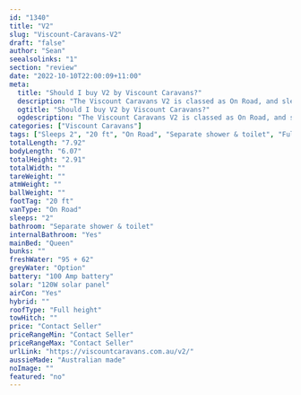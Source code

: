 ```yaml
---
id: "1340"
title: "V2"
slug: "Viscount-Caravans-V2"
draft: "false"
author: "Sean"
seealsolinks: "1"
section: "review"
date: "2022-10-10T22:00:09+11:00"
meta:
  title: "Should I buy V2 by Viscount Caravans?"
  description: "The Viscount Caravans V2 is classed as On Road, and sleeps 2 people. It is Australian made and comes in at 20 ft. It generally has Separate shower & toilet."
  ogtitle: "Should I buy V2 by Viscount Caravans?"
  ogdescription: "The Viscount Caravans V2 is classed as On Road, and sleeps 2 people. It is Australian made and comes in at 20 ft. It generally has Separate shower & toilet."
categories: ["Viscount Caravans"]
tags: ["Sleeps 2", "20 ft", "On Road", "Separate shower & toilet", "Full height", "Price Unknown", "Australian made"]
totalLength: "7.92"
bodyLength: "6.07"
totalHeight: "2.91"
totalWidth: ""
tareWeight: ""
atmWeight: ""
ballWeight: ""
footTag: "20 ft"
vanType: "On Road"
sleeps: "2"
bathroom: "Separate shower & toilet"
internalBathroom: "Yes"
mainBed: "Queen"
bunks: ""
freshWater: "95 + 62"
greyWater: "Option"
battery: "100 Amp battery"
solar: "120W solar panel"
airCon: "Yes"
hybrid: ""
roofType: "Full height"
towHitch: ""
price: "Contact Seller"
priceRangeMin: "Contact Seller"
priceRangeMax: "Contact Seller"
urlLink: "https://viscountcaravans.com.au/v2/"
aussieMade: "Australian made"
noImage: ""
featured: "no"
---
```

